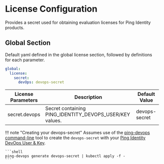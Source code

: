 # License Configuration

Provides a secret used for obtaining evaluation licenses for Ping Identity products.

## Global Section

Default yaml defined in the global license section, followed by definitions for each parameter.

```yaml
global:
  license:
    secret:
      devOps: devops-secret
```

| License Parameters | Description                                             | Default Value |
| ------------------ | ------------------------------------------------------- | ------------- |
| secret.devops      | Secret containing PING_IDENTITY_DEVOPS_USER/KEY values. | devops-secret |

!!! note "Creating your devops-secret"
    Assumes use of the [ping-devops command-line](https://devops.pingidentity.com/get-started/pingDevopsUtil/#installation-and-upgrades) tool to create the `devops-secret` with your
    [Ping Identity DevOps User & Key](https://devops.pingidentity.com/get-started/devopsRegistration/).

    ```shell
    ping-devops generate devops-secret | kubectl apply -f -
    ```
